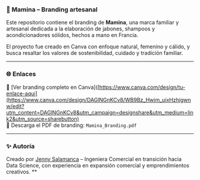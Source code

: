 ### 🧼 Mamina – Branding artesanal

Este repositorio contiene el branding de **Mamina**, una marca familiar y artesanal dedicada a la elaboración de jabones, shampoos y acondicionadores sólidos, hechos a mano en Francia. 

El proyecto fue creado en Canva con enfoque natural, femenino y cálido, y busca resaltar los valores de sostenibilidad, cuidado y tradición familiar.

---

### 🌐 Enlaces

📎 [Ver branding completo en Canva]([https://www.canva.com/design/tu-enlace-aqui](https://www.canva.com/design/DAGlNGnKCv8/WB9Bz_Hwjm_uixHzhigwnw/edit?utm_content=DAGlNGnKCv8&utm_campaign=designshare&utm_medium=link2&utm_source=sharebutton)  
📄 Descarga el PDF de branding: `Mamina_Branding.pdf`

---

### ✨ Autoría

Creado por [Jenny Salamanca](https://www.linkedin.com/in/jenny-salamanca/) – Ingeniera Comercial en transición hacia Data Science, con experiencia en expansión comercial y emprendimientos creativos.
**
